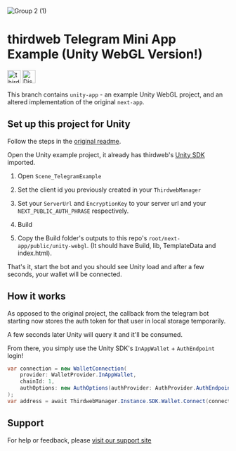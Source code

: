 
![Group 2 (1)](https://github.com/user-attachments/assets/1bb43b44-006d-4a1c-a41b-61eb718d3efd)

# thirdweb Telegram Mini App Example (Unity WebGL Version!)

[<img alt="thirdweb SDK" src="https://img.shields.io/npm/v/thirdweb?label=Thirdweb SDK&style=for-the-badge&logo=npm" height="30">](https://www.npmjs.com/package/thirdweb)
[<img alt="Discord" src="https://img.shields.io/discord/834227967404146718.svg?color=7289da&label=discord&logo=discord&style=for-the-badge" height="30">](https://discord.gg/thirdweb)

This branch contains `unity-app` - an example Unity WebGL project, and an altered implementation of the original `next-app`.

## Set up this project for Unity

Follow the steps in the [original readme](https://github.com/thirdweb-example/telegram-mini-app/blob/main/README.md).

Open the Unity example project, it already has thirdweb's [Unity SDK](https://github.com/thirdweb-dev/unity-sdk) imported.

1. Open `Scene_TelegramExample`

2. Set the client id you previously created in your `ThirdwebManager`

3. Set your `ServerUrl` and `EncryptionKey` to your server url and your `NEXT_PUBLIC_AUTH_PHRASE` respectively.

4. Build

5. Copy the Build folder's outputs to this repo's `root/next-app/public/unity-webgl`. (It should have Build, lib, TemplateData and index.html).

That's it, start the bot and you should see Unity load and after a few seconds, your wallet will be connected.

## How it works

As opposed to the original project, the callback from the telegram bot starting now stores the auth token for that user in local storage temporarily.

A few seconds later Unity will query it and it'll be consumed.

From there, you simply use the Unity SDK's `InAppWallet` + `AuthEndpoint` login!

```csharp
var connection = new WalletConnection(
    provider: WalletProvider.InAppWallet,
    chainId: 1,
    authOptions: new AuthOptions(authProvider: AuthProvider.AuthEndpoint, jwtOrPayload: JsonConvert.SerializeObject(payload), encryptionKey: EncryptionKey)
);
var address = await ThirdwebManager.Instance.SDK.Wallet.Connect(connection);
```

## Support

For help or feedback, please [visit our support site](https://thirdweb.com/support)
